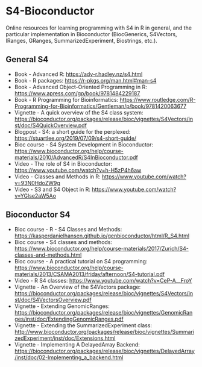 # S4-Bioconductor

Online resources for learning programming with S4 in R in general, and the particular implementation in Bioconductor (BiocGenerics, S4Vectors, IRanges, GRanges, SummarizedExperiment, Biostrings, etc.).

## General S4

- Book - Advanced R: https://adv-r.hadley.nz/s4.html
- Book - R packages: https://r-pkgs.org/man.html#man-s4
- Book - Advanced Object-Oriented Programming in R: https://www.apress.com/gp/book/9781484229187
- Book - R Programming for Bioinformatics: https://www.routledge.com/R-Programming-for-Bioinformatics/Gentleman/p/book/9781420063677
- Vignette - A quick overview of the S4 class system: https://bioconductor.org/packages/release/bioc/vignettes/S4Vectors/inst/doc/S4QuickOverview.pdf
- Blogpost - S4: a short guide for the perplexed: https://stuartlee.org/2019/07/09/s4-short-guide/
- Bioc course - S4 System Development in Bioconductor: https://www.bioconductor.org/help/course-materials/2010/AdvancedR/S4InBioconductor.pdf
- Video - The role of S4 in Bioconductor: https://www.youtube.com/watch?v=h-H5zP4h6aw
- Video - Classes and Methods in R: https://www.youtube.com/watch?v=93N0HdoZW9g
- Video - S3 and S4 Object in R: https://www.youtube.com/watch?v=YGlse2aW5Ao

## Bioconductor S4

- Bioc course - R - S4 Classes and Methods: https://kasperdanielhansen.github.io/genbioconductor/html/R_S4.html
- Bioc course - S4 classes and methods: https://www.bioconductor.org/help/course-materials/2017/Zurich/S4-classes-and-methods.html
- Bioc course -  A practical tutorial on S4 programming: https://www.bioconductor.org/help/course-materials/2013/CSAMA2013/friday/afternoon/S4-tutorial.pdf
- Video - R S4 classes: https://www.youtube.com/watch?v=CeP-A__FroY
- Vignette - An Overview of the S4Vectors package: https://bioconductor.org/packages/release/bioc/vignettes/S4Vectors/inst/doc/S4VectorsOverview.pdf
- Vignette - Extending GenomicRanges: https://bioconductor.org/packages/release/bioc/vignettes/GenomicRanges/inst/doc/ExtendingGenomicRanges.pdf
- Vignette - Extending the SummarizedExperiment class: http://www.bioconductor.org/packages/release/bioc/vignettes/SummarizedExperiment/inst/doc/Extensions.html
- Vignette - Implementing A DelayedArray Backend: https://bioconductor.org/packages/release/bioc/vignettes/DelayedArray/inst/doc/02-Implementing_a_backend.html

